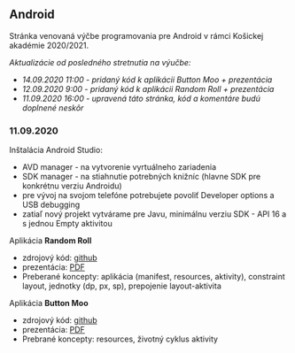 ## Android 

Stránka venovaná výčbe programovania pre Android v rámci Košickej akadémie 2020/2021.

*Aktualizácie od posledného stretnutia na výučbe:* 
* *14.09.2020 11:00 - pridaný kód k aplikácii Button Moo + prezentácia*
* *12.09.2020 9:00 - pridaný kód k aplikácii Random Roll + prezentácia*
* *11.09.2020 16:00 - upravená táto stránka, kód a komentáre budú doplnené neskôr*

### 11.09.2020
Inštalácia Android Studio:
* AVD manager - na vytvorenie vyrtuálneho zariadenia
* SDK manager - na stiahnutie potrebných knižníc (hlavne SDK pre konkrétnu verziu Androidu)
* pre vývoj na svojom telefóne potrebujete povoliť Developer options a USB debugging
* zatiaľ nový projekt vytvárame pre Javu, minimálnu verziu SDK - API 16 a s jednou Empty aktivitou

Aplikácia **Random Roll**
* zdrojový kód: [github](https://github.com/miroslav-opiela/itsovy-2020-random_roll)
* prezentácia: [PDF](https://github.com/miroslav-opiela/android/blob/gh-pages/docs/01-RandomRoll.pdf)
* Preberané koncepty: aplikácia (manifest, resources, aktivity), constraint layout, jednotky (dp, px, sp), prepojenie layout-aktivita

Aplikácia **Button Moo**
* zdrojový kód: [github](https://github.com/miroslav-opiela/itsovy-2020-button_moo)
* prezentácia: [PDF](https://github.com/miroslav-opiela/android/blob/gh-pages/docs/02-ButtonMoo.pdf)
* Prebrané koncepty: resources, životný cyklus aktivity
